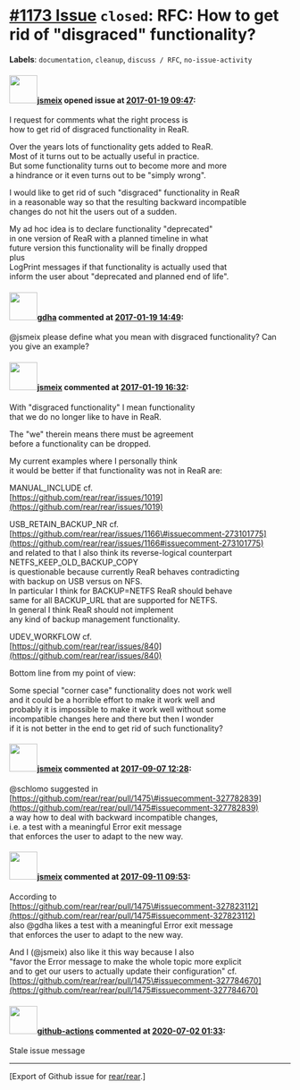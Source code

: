 [\#1173 Issue](https://github.com/rear/rear/issues/1173) `closed`: RFC: How to get rid of "disgraced" functionality?
====================================================================================================================

**Labels**: `documentation`, `cleanup`, `discuss / RFC`,
`no-issue-activity`

#### <img src="https://avatars.githubusercontent.com/u/1788608?u=925fc54e2ce01551392622446ece427f51e2f0ce&v=4" width="50">[jsmeix](https://github.com/jsmeix) opened issue at [2017-01-19 09:47](https://github.com/rear/rear/issues/1173):

I request for comments what the right process is  
how to get rid of disgraced functionality in ReaR.

Over the years lots of functionality gets added to ReaR.  
Most of it turns out to be actually useful in practice.  
But some functionality turns out to become more and more  
a hindrance or it even turns out to be "simply wrong".

I would like to get rid of such "disgraced" functionality in ReaR  
in a reasonable way so that the resulting backward incompatible  
changes do not hit the users out of a sudden.

My ad hoc idea is to declare functionality "deprecated"  
in one version of ReaR with a planned timeline in what  
future version this functionality will be finally dropped  
plus  
LogPrint messages if that functionality is actually used that  
inform the user about "deprecated and planned end of life".

#### <img src="https://avatars.githubusercontent.com/u/888633?u=cdaeb31efcc0048d3619651aa18dd4b76e636b21&v=4" width="50">[gdha](https://github.com/gdha) commented at [2017-01-19 14:49](https://github.com/rear/rear/issues/1173#issuecomment-273795267):

@jsmeix please define what you mean with disgraced functionality? Can
you give an example?

#### <img src="https://avatars.githubusercontent.com/u/1788608?u=925fc54e2ce01551392622446ece427f51e2f0ce&v=4" width="50">[jsmeix](https://github.com/jsmeix) commented at [2017-01-19 16:32](https://github.com/rear/rear/issues/1173#issuecomment-273825513):

With "disgraced functionality" I mean functionality  
that we do no longer like to have in ReaR.

The "we" therein means there must be agreement  
before a functionality can be dropped.

My current examples where I personally think  
it would be better if that functionality was not in ReaR are:

MANUAL\_INCLUDE cf.  
[https://github.com/rear/rear/issues/1019](https://github.com/rear/rear/issues/1019)

USB\_RETAIN\_BACKUP\_NR cf.  
[https://github.com/rear/rear/issues/1166\#issuecomment-273101775](https://github.com/rear/rear/issues/1166#issuecomment-273101775)  
and related to that I also think its reverse-logical counterpart  
NETFS\_KEEP\_OLD\_BACKUP\_COPY  
is questionable because currently ReaR behaves contradicting  
with backup on USB versus on NFS.  
In particular I think for BACKUP=NETFS ReaR should behave  
same for all BACKUP\_URL that are supported for NETFS.  
In general I think ReaR should not implement  
any kind of backup management functionality.

UDEV\_WORKFLOW cf.  
[https://github.com/rear/rear/issues/840](https://github.com/rear/rear/issues/840)

Bottom line from my point of view:

Some special "corner case" functionality does not work well  
and it could be a horrible effort to make it work well and  
probably it is impossible to make it work well without some  
incompatible changes here and there but then I wonder  
if it is not better in the end to get rid of such functionality?

#### <img src="https://avatars.githubusercontent.com/u/1788608?u=925fc54e2ce01551392622446ece427f51e2f0ce&v=4" width="50">[jsmeix](https://github.com/jsmeix) commented at [2017-09-07 12:28](https://github.com/rear/rear/issues/1173#issuecomment-327784447):

@schlomo suggested in  
[https://github.com/rear/rear/pull/1475\#issuecomment-327782839](https://github.com/rear/rear/pull/1475#issuecomment-327782839)  
a way how to deal with backward incompatible changes,  
i.e. a test with a meaningful Error exit message  
that enforces the user to adapt to the new way.

#### <img src="https://avatars.githubusercontent.com/u/1788608?u=925fc54e2ce01551392622446ece427f51e2f0ce&v=4" width="50">[jsmeix](https://github.com/jsmeix) commented at [2017-09-11 09:53](https://github.com/rear/rear/issues/1173#issuecomment-328480358):

According to  
[https://github.com/rear/rear/pull/1475\#issuecomment-327823112](https://github.com/rear/rear/pull/1475#issuecomment-327823112)  
also @gdha likes a test with a meaningful Error exit message  
that enforces the user to adapt to the new way.

And I (@jsmeix) also like it this way because I also  
"favor the Error message to make the whole topic more explicit  
and to get our users to actually update their configuration" cf.  
[https://github.com/rear/rear/pull/1475\#issuecomment-327784670](https://github.com/rear/rear/pull/1475#issuecomment-327784670)

#### <img src="https://avatars.githubusercontent.com/in/15368?v=4" width="50">[github-actions](https://github.com/apps/github-actions) commented at [2020-07-02 01:33](https://github.com/rear/rear/issues/1173#issuecomment-652727920):

Stale issue message

------------------------------------------------------------------------

\[Export of Github issue for
[rear/rear](https://github.com/rear/rear).\]
